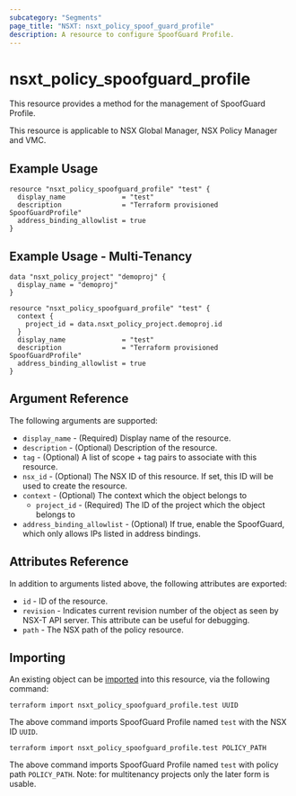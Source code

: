 ```yaml
---
subcategory: "Segments"
page_title: "NSXT: nsxt_policy_spoof_guard_profile"
description: A resource to configure SpoofGuard Profile.
---
```


# nsxt_policy_spoofguard_profile

This resource provides a method for the management of SpoofGuard Profile.

This resource is applicable to NSX Global Manager, NSX Policy Manager and VMC.

## Example Usage

```hcl
resource "nsxt_policy_spoofguard_profile" "test" {
  display_name              = "test"
  description               = "Terraform provisioned SpoofGuardProfile"
  address_binding_allowlist = true
}
```

## Example Usage - Multi-Tenancy

```hcl
data "nsxt_policy_project" "demoproj" {
  display_name = "demoproj"
}

resource "nsxt_policy_spoofguard_profile" "test" {
  context {
    project_id = data.nsxt_policy_project.demoproj.id
  }
  display_name              = "test"
  description               = "Terraform provisioned SpoofGuardProfile"
  address_binding_allowlist = true
}
```

## Argument Reference

The following arguments are supported:

* `display_name` - (Required) Display name of the resource.
* `description` - (Optional) Description of the resource.
* `tag` - (Optional) A list of scope + tag pairs to associate with this resource.
* `nsx_id` - (Optional) The NSX ID of this resource. If set, this ID will be used to create the resource.
* `context` - (Optional) The context which the object belongs to
    * `project_id` - (Required) The ID of the project which the object belongs to
* `address_binding_allowlist` - (Optional) If true, enable the SpoofGuard, which only allows IPs listed in address bindings.

## Attributes Reference

In addition to arguments listed above, the following attributes are exported:

* `id` - ID of the resource.
* `revision` - Indicates current revision number of the object as seen by NSX-T API server. This attribute can be useful for debugging.
* `path` - The NSX path of the policy resource.

## Importing

An existing object can be [imported][docs-import] into this resource, via the following command:

[docs-import]: https://developer.hashicorp.com/terraform/cli/import

```shell
terraform import nsxt_policy_spoofguard_profile.test UUID
```

The above command imports SpoofGuard Profile named `test` with the NSX ID `UUID`.

```shell
terraform import nsxt_policy_spoofguard_profile.test POLICY_PATH
```

The above command imports SpoofGuard Profile named `test` with policy path `POLICY_PATH`.
Note: for multitenancy projects only the later form is usable.
